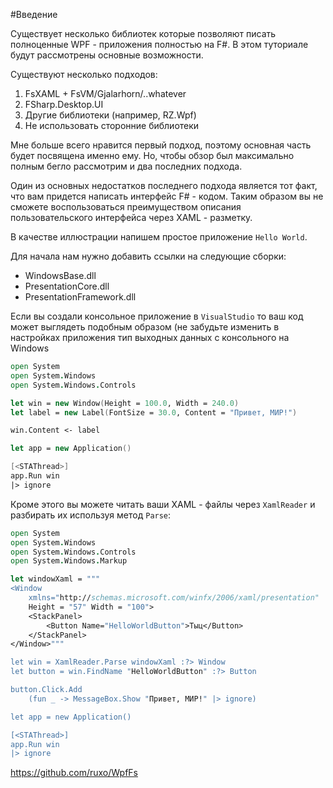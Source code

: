 #Введение



Существует несколько библиотек которые позволяют писать полноценные WPF - приложения полностью на F#. В этом туториале будут рассмотрены основные возможности.

Существуют несколько подходов:

1. FsXAML + FsVM/Gjalarhorn/..whatever
2. FSharp.Desktop.UI
3. Другие библиотеки (например, RZ.Wpf)
3. Не использовать сторонние библиотеки 

Мне больше всего нравится первый подход, поэтому основная часть будет посвящена именно ему. Но, чтобы обзор был максимально полным бегло рассмотрим и два последних подхода. 

Один из основных недостатков последнего подхода является тот факт, что вам придется написать интерфейс F# - кодом.
Таким образом вы не сможете воспользоваться преимуществом описания пользовательского интерфейса через XAML - разметку.

В качестве иллюстрации напишем простое приложение `Hello World`.

Для начала нам нужно добавить ссылки на следующие сборки:

- WindowsBase.dll
- PresentationCore.dll
- PresentationFramework.dll

Если вы создали консольное приложение в `VisualStudio` то ваш код может выглядеть подобным образом (не забудьте изменить в настройках приложения тип выходных данных с консольного на Windows

```fsharp
open System
open System.Windows
open System.Windows.Controls

let win = new Window(Height = 100.0, Width = 240.0)
let label = new Label(FontSize = 30.0, Content = "Привет, МИР!")

win.Content <- label

let app = new Application()

[<STAThread>]
app.Run win
|> ignore
```

Кроме этого вы можете читать ваши XAML - файлы через `XamlReader` и разбирать их используя метод `Parse`:

```fsharp
open System
open System.Windows
open System.Windows.Controls
open System.Windows.Markup

let windowXaml = """
<Window
    xmlns="http://schemas.microsoft.com/winfx/2006/xaml/presentation"
    Height = "57" Width = "100">
    <StackPanel>
        <Button Name="HelloWorldButton">Тыц</Button>
    </StackPanel>
</Window>"""

let win = XamlReader.Parse windowXaml :?> Window
let button = win.FindName "HelloWorldButton" :?> Button

button.Click.Add
    (fun _ -> MessageBox.Show "Привет, МИР!" |> ignore)

let app = new Application()

[<STAThread>]
app.Run win
|> ignore
```

https://github.com/ruxo/WpfFs